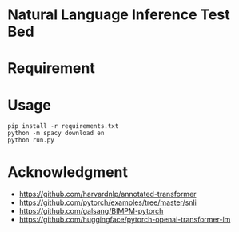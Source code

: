 # Natural Language Inference Test Bed

# Requirement

# Usage

    pip install -r requirements.txt
    python -m spacy download en
    python run.py


# Acknowledgment
- https://github.com/harvardnlp/annotated-transformer
- https://github.com/pytorch/examples/tree/master/snli
- https://github.com/galsang/BIMPM-pytorch
- https://github.com/huggingface/pytorch-openai-transformer-lm